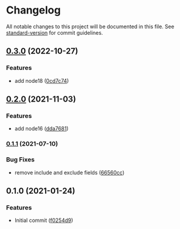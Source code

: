 # Changelog

All notable changes to this project will be documented in this file. See [standard-version](https://github.com/conventional-changelog/standard-version) for commit guidelines.

## [0.3.0](https://github.com/stardust-configs/tsconfig/compare/v0.2.0...v0.3.0) (2022-10-27)


### Features

* add node18 ([0cd7c74](https://github.com/stardust-configs/tsconfig/commit/0cd7c74dd48e1c4aa4bbf1ee390ac589b9f8fb16))

## [0.2.0](https://github.com/stardust-configs/tsconfig/compare/v0.1.1...v0.2.0) (2021-11-03)


### Features

* add node16 ([dda7681](https://github.com/stardust-configs/tsconfig/commit/dda7681354ffdc8bbf0281ffd6b61d8a87503128))

### [0.1.1](https://github.com/stardust-configs/tsconfig/compare/v0.1.0...v0.1.1) (2021-07-10)


### Bug Fixes

* remove include and exclude fields ([66560cc](https://github.com/stardust-configs/tsconfig/commit/66560ccb932471c8dd17cc886c0e1e0ec49c1f58))

## 0.1.0 (2021-01-24)


### Features

* Initial commit ([f0254d9](https://github.com/stardust-configs/tsconfig/commit/f0254d9f5a60dda89a2b964fde4c92dc05625dad))
